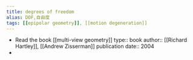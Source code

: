 ```yaml
---
title: degrees of freedom
alias: DOF,自由度
tags: [[epipolar geometry]], [[motion degeneration]] 
---
```


- Read the book [[multi-view geometry]]
  type:: book
  author:: [[Richard Hartley]], [[Andrew Zisserman]]
  publication date:: 2004
-